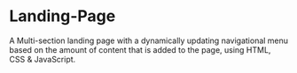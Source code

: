 # Landing-Page

A Multi-section landing page with a dynamically updating navigational menu based on the amount of content that is added to the page, using HTML, CSS & JavaScript.
